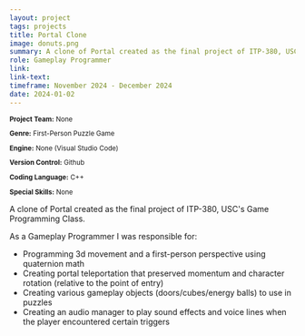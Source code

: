 ```yaml
---
layout: project
tags: projects
title: Portal Clone
image: donuts.png
summary: A clone of Portal created as the final project of ITP-380, USC's Game Programming Class.
role: Gameplay Programmer
link:
link-text:
timeframe: November 2024 - December 2024
date: 2024-01-02
---
```

<div class="textspace mt-8" style="font-size: smaller;">
    <p><strong>Project Team:</strong> None</p>
    <p><strong>Genre:</strong> First-Person Puzzle Game</p>
    <p><strong>Engine:</strong> None (Visual Studio Code)</p>
    <p><strong>Version Control:</strong> Github</p>
    <p><strong>Coding Language:</strong> C++</p>
    <p><strong>Special Skills:</strong> None</p>
</div>


<div class = "textspace mt-8">
<p class = "">A clone of Portal created as the final project of ITP-380, USC's Game Programming Class.</p>
</div>

<div class = "textspace-no-margin my-8">
<p>As a <span class = "highlight">Gameplay Programmer</span> I was responsible for:</p>
<ul class = "list-disc ml-4">
    <li>Programming 3d movement and a first-person perspective using quaternion math</li>
    <li>Creating portal teleportation that preserved momentum and character rotation (relative to the point of entry)</li>
    <li>Creating various gameplay objects (doors/cubes/energy balls) to use in puzzles</li>
    <li>Creating an audio manager to play sound effects and voice lines when the player encountered certain triggers</li>
</ul>
</div>
